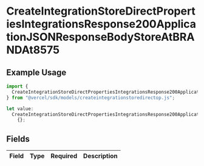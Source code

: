 # CreateIntegrationStoreDirectPropertiesIntegrationsResponse200ApplicationJSONResponseBodyStoreAtBRANDAt8575

## Example Usage

```typescript
import {
  CreateIntegrationStoreDirectPropertiesIntegrationsResponse200ApplicationJSONResponseBodyStoreAtBRANDAt8575,
} from "@vercel/sdk/models/createintegrationstoredirectop.js";

let value:
  CreateIntegrationStoreDirectPropertiesIntegrationsResponse200ApplicationJSONResponseBodyStoreAtBRANDAt8575 =
    {};
```

## Fields

| Field       | Type        | Required    | Description |
| ----------- | ----------- | ----------- | ----------- |